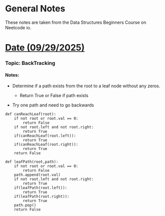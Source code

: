 # General Notes


These notes are taken from the Data Structures Beginners Course on Neetcode io.

# <u> Date (09/29/2025) </u>

### Topic: BackTracking
#### Notes: 

* Determine if a path exists from the root to a leaf node without any zeros.
  * Return True or False if path exists

* Try one path and need to go backwards

```aiignore
def canReachLeaf(root):
    if not root or root.val == 0:
        return False
    if not root.left and not root.right:
        return True
    if(canReachLeaf(root.left)):
        return True
    if(canReachLeaf(root.right)):
        return True
    return False
```


```aiignore
def leafPath(root,path):
    if not root or root.val == 0:
        return False
    path.append(root.val)
    if not root.left and not root.right:
        return True
    if(leafPath(root.left)):
        return True
    if(leafPath(root.right)):
        return True
    path.pop()
    return False
```